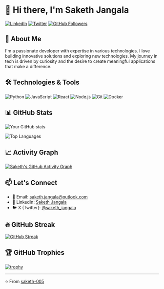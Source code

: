 # 👋 Hi there, I'm Saketh Jangala

[![LinkedIn](https://img.shields.io/badge/LinkedIn-Connect-blue?style=for-the-badge&logo=linkedin)](https://www.linkedin.com/in/saketh-jangala/)
[![Twitter](https://img.shields.io/badge/Twitter-Follow-1DA1F2?style=for-the-badge&logo=x&logoColor=white)](https://x.com/saketh_jangala)
[![GitHub Followers](https://img.shields.io/github/followers/saketh-005?label=Follow&style=for-the-badge)](https://github.com/saketh-005)

## 🚀 About Me

I'm a passionate developer with expertise in various technologies. I love building innovative solutions and exploring new technologies. My journey in tech is driven by curiosity and the desire to create meaningful applications that make a difference.

## 🛠️ Technologies & Tools

![Python](https://img.shields.io/badge/Python-3776AB?style=for-the-badge&logo=python&logoColor=white)
![JavaScript](https://img.shields.io/badge/JavaScript-F7DF1E?style=for-the-badge&logo=javascript&logoColor=black)
![React](https://img.shields.io/badge/React-20232A?style=for-the-badge&logo=react&logoColor=61DAFB)
![Node.js](https://img.shields.io/badge/Node.js-43853D?style=for-the-badge&logo=node.js&logoColor=white)
![Git](https://img.shields.io/badge/Git-F05032?style=for-the-badge&logo=git&logoColor=white)
![Docker](https://img.shields.io/badge/Docker-2496ED?style=for-the-badge&logo=docker&logoColor=white)

## 📊 GitHub Stats

![Your GitHub stats](https://github-readme-stats.vercel.app/api?username=saketh-005&show_icons=true&theme=radical)

![Top Languages](https://github-readme-stats.vercel.app/api/top-langs/?username=saketh-005&layout=compact&theme=radical)

## 📈 Activity Graph

[![Saketh's GitHub Activity Graph](https://github-readme-activity-graph.vercel.app/graph?username=saketh-005&bg_color=1a1b27&color=e4b3f7&line=ff6bff&point=ffb3ff&area=true&hide_border=true)](https://github.com/ashutosh00710/github-readme-activity-graph)

## 📫 Let's Connect

- 📧 Email: [saketh.jangala@outlook.com](mailto:saketh.jangala@outlook.com)
- 💼 LinkedIn: [Saketh Jangala](https://www.linkedin.com/in/saketh-jangala/)
- 🐦 X (Twitter): [@saketh_jangala](https://x.com/saketh_jangala)

## 🔥 GitHub Streak

[![GitHub Streak](https://streak-stats.demolab.com?user=saketh-005&theme=radical)](https://git.io/streak-stats)

## 🏆 GitHub Trophies

[![trophy](https://github-profile-trophy.vercel.app/?username=saketh-005&theme=radical&row=1&margin-w=15)](https://github.com/ryo-ma/github-profile-trophy)

---

⭐️ From [saketh-005](https://github.com/saketh-005)
